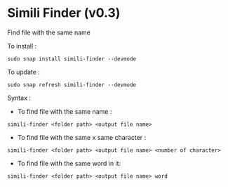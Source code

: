 
# Simili Finder (v0.3)

Find file with the same name

To install :
```
sudo snap install simili-finder --devmode
```

To update :
```
sudo snap refresh simili-finder --devmode 
```

Syntax :

  * To find file with the same name :
  ```
  simili-finder <folder path> <output file name>
  ```

  * To find file with the same x same character :
  ```
  simili-finder <folder path> <output file name> <number of character>
  ```

  * To find file with the same word in it:
  ```
  simili-finder <folder path> <output file name> word
  ```
